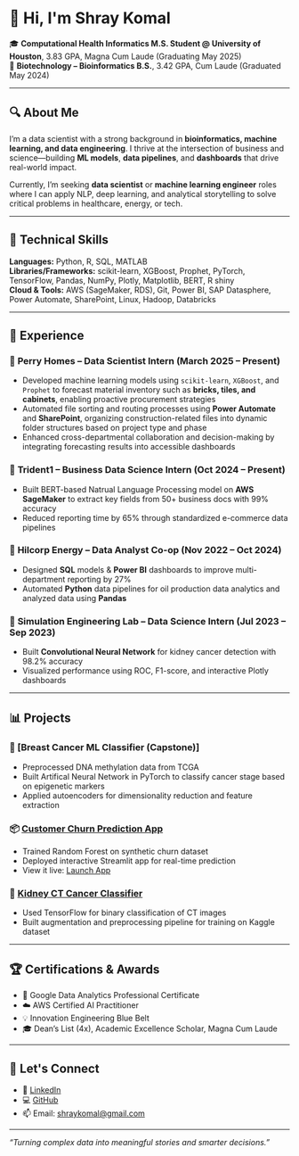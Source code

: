 # 👋 Hi, I'm Shray Komal

🎓 **Computational Health Informatics M.S. Student @ University of Houston**, 3.83 GPA,  Magna Cum Laude (Graduating May 2025)  
🧬 **Biotechnology – Bioinformatics B.S.**, 3.42 GPA,  Cum Laude (Graduated May 2024)

---

## 🔍 About Me

I’m a data scientist with a strong background in **bioinformatics, machine learning, and data engineering**. I thrive at the intersection of business and science—building **ML models**, **data pipelines**, and **dashboards** that drive real-world impact.

Currently, I’m seeking **data scientist** or **machine learning engineer** roles where I can apply NLP, deep learning, and analytical storytelling to solve critical problems in healthcare, energy, or tech.

---

## 🧠 Technical Skills

**Languages:** Python, R, SQL, MATLAB  
**Libraries/Frameworks:** scikit-learn, XGBoost, Prophet, PyTorch, TensorFlow, Pandas, NumPy, Plotly, Matplotlib, BERT, R shiny  
**Cloud & Tools:** AWS (SageMaker, RDS), Git, Power BI, SAP Datasphere, Power Automate, SharePoint, Linux, Hadoop, Databricks

---

## 💼 Experience

### 🔹 **Perry Homes – Data Scientist Intern** (March 2025 – Present)
- Developed machine learning models using `scikit-learn`, `XGBoost`, and `Prophet` to forecast material inventory such as **bricks, tiles, and cabinets**, enabling proactive procurement strategies
- Automated file sorting and routing processes using **Power Automate** and **SharePoint**, organizing construction-related files into dynamic folder structures based on project type and phase
- Enhanced cross-departmental collaboration and decision-making by integrating forecasting results into accessible dashboards

### 🔹 **Trident1 – Business Data Science Intern** (Oct 2024 – Present)
- Built BERT-based Natrual Language Processing model on **AWS SageMaker** to extract key fields from 50+ business docs with 99% accuracy
- Reduced reporting time by 65% through standardized e-commerce data pipelines

### 🔹 **Hilcorp Energy – Data Analyst Co-op** (Nov 2022 – Oct 2024)
- Designed **SQL** models & **Power BI** dashboards to improve multi-department reporting by 27%
- Automated **Python** data pipelines for oil production data analytics and analyzed data using **Pandas**

### 🔹 **Simulation Engineering Lab – Data Science Intern** (Jul 2023 – Sep 2023)
- Built **Convolutional Neural Network** for kidney cancer detection with 98.2% accuracy
- Visualized performance using ROC, F1-score, and interactive Plotly dashboards

---

## 📊 Projects

### 🧪 [Breast Cancer ML Classifier (Capstone)]
- Preprocessed DNA methylation data from TCGA
- Built Artifical Neural Network in PyTorch to classify cancer stage based on epigenetic markers
- Applied autoencoders for dimensionality reduction and feature extraction

### 📦 [Customer Churn Prediction App](https://github.com/shraykomal/churn-streamlit-app)
- Trained Random Forest on synthetic churn dataset
- Deployed interactive Streamlit app for real-time prediction
- View it live: [Launch App](https://shraykomal-churn.streamlit.app)

### 🧬 [Kidney CT Cancer Classifier](https://github.com/shraykomal/kidney-cancer-cnn)
- Used TensorFlow for binary classification of CT images
- Built augmentation and preprocessing pipeline for training on Kaggle dataset

---

## 🏆 Certifications & Awards

- 📜 Google Data Analytics Professional Certificate  
- ☁️ AWS Certified AI Practitioner  
- 💡 Innovation Engineering Blue Belt  
- 🎓 Dean’s List (4x), Academic Excellence Scholar, Magna Cum Laude

---

## 🤝 Let's Connect

- 💼 [LinkedIn](https://linkedin.com/in/shraykomal)  
- 💻 [GitHub](https://github.com/shraykomal)  
- 📫 Email: shraykomal@gmail.com

---

_“Turning complex data into meaningful stories and smarter decisions.”_
